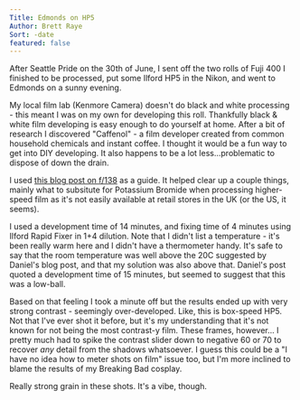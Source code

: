 ```yaml
---
Title: Edmonds on HP5
Author: Brett Raye
Sort: -date
featured: false
---
```


After Seattle Pride on the 30th of June, I sent off the two rolls of Fuji 400 I finished to be processed, put some Ilford HP5 in the Nikon, and went to Edmonds on a sunny evening.

My local film lab (Kenmore Camera) doesn't do black and white processing - this meant I was on my own for developing this roll. Thankfully black & white film developing is easy enough to do yourself at home. After a bit of research I discovered "Caffenol" - a film developer created from common household chemicals and instant coffee. I thought it would be a fun way to get into DIY developing. It also happens to be a lot less...problematic to dispose of down the drain.

I used [this blog post on f/138](https://fstop138.berrange.com/2014/09/caffenol-aka-developing-bw-film-w-instant-coffee/) as a guide. It helped clear up a couple things, mainly what to subsitute for Potassium Bromide when processing higher-speed film as it's not easily available at retail stores in the UK (or the US, it seems).

I used a development time of 14 minutes, and fixing time of 4 minutes using Ilford Rapid Fixer in 1+4 dilution. Note that I didn't list a temperature - it's been really warm here and I didn't have a thermometer handy. It's safe to say that the room temperature was well above the 20C suggested by Daniel's blog post, and that my solution was also above that. Daniel's post quoted a development time of 15 minutes, but seemed to suggest that this was a low-ball.

Based on that feeling I took a minute off but the results ended up with very strong contrast - seemingly over-developed. Like, this is box-speed HP5. Not that I've ever shot it before, but it's my understanding that it's not known for not being the most contrast-y film. These frames, however... I pretty much had to spike the contrast slider down to negative 60 or 70 to recover *any* detail from the shadows whatsoever. I guess this could be a "I have no idea how to meter shots on film" issue too, but I'm more inclined to blame the results of my Breaking Bad cosplay.

Really strong grain in these shots. It's a vibe, though.
